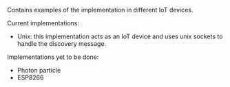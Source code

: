 Contains examples of the implementation in different IoT devices.

Current implementations:
* Unix: this implementation acts as an IoT device and uses unix sockets to handle the discovery message.

Implementations yet to be done:
* Photon particle
* ESP8266
